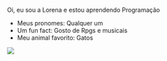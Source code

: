 Oi, eu sou a Lorena e estou aprendendo Programação
- Meus pronomes: Qualquer um
- Um fun fact: Gosto de Rpgs e musicais
- Meu animal favorito: Gatos

![](https://media1.tenor.com/m/YR1hxyktKYYAAAAC/cat.gif)

<!---
Myena1/Myena1 is a ✨ special ✨ repository because its `README.md` (this file) appears on your GitHub profile.
You can click the Preview link to take a look at your changes.
--->
